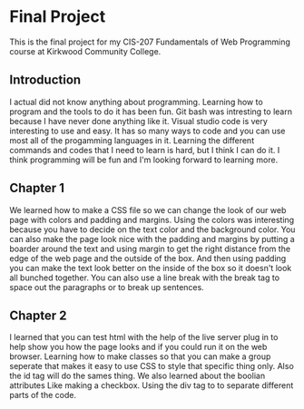 # Final Project

This is the final project for my CIS-207 Fundamentals of Web Programming course at Kirkwood Community College.

## Introduction

I actual did not know anything about programming. Learning how to program and the tools to do it has been fun. Git bash was intresting to learn because I have never done anything like it. Visual studio code is very interesting to use and easy. It has so many ways to code and you can use most all of the progamming languages in it. Learning the different commands and codes that I need to learn is hard, but I think I can do it. I think programming will be fun and I'm looking forward to learning more. 

## Chapter 1 

We learned how to make a CSS file so we can change the look of our web page with colors and padding and margins. Using the colors was interesting because you have to decide on the text color and the background color. You can also make the page look nice with the padding and margins by putting a boarder around the text and using margin to get the right distance from the edge of the web page and the outside of the box. And then using padding you can make the text look better on the inside of the box so it doesn't look all bunched together. You can also use a line break with the break tag to space out the paragraphs or to break up sentences.  

## Chapter 2 

I learned that you can test html with the help of the live server plug in to help show you how the page looks and if you could run it on the web browser. Learning how to make classes so that you can make a group seperate that makes it easy to use CSS to style that specific thing only. Also the id tag will do the sames thing. We also  learned about the boolian attributes Like making a checkbox. Using the div tag to to separate different parts of the code. 
